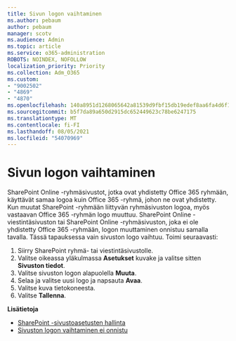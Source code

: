 ```yaml
---
title: Sivun logon vaihtaminen
ms.author: pebaum
author: pebaum
manager: scotv
ms.audience: Admin
ms.topic: article
ms.service: o365-administration
ROBOTS: NOINDEX, NOFOLLOW
localization_priority: Priority
ms.collection: Adm_O365
ms.custom:
- "9002502"
- "4869"
- "4870"
ms.openlocfilehash: 140a8951d1268065642a81539d9fbf15db19edef8aa6fa4d6f1fd809c843d109
ms.sourcegitcommit: b5f7da89a650d2915dc652449623c78be6247175
ms.translationtype: MT
ms.contentlocale: fi-FI
ms.lasthandoff: 08/05/2021
ms.locfileid: "54070969"
---
```

# <a name="change-site-logo"></a>Sivun logon vaihtaminen

SharePoint Online -ryhmäsivustot, jotka ovat yhdistetty Office 365 ryhmään, käyttävät samaa logoa kuin Office 365 -ryhmä, johon ne ovat yhdistetty. Kun muutat SharePoint -ryhmään liittyvän ryhmäsivuston logoa, myös vastaavan Office 365 -ryhmän logo muuttuu. SharePoint Online -viestintäsivuston tai SharePoint Online -ryhmäsivuston, joka ei ole yhdistetty Office 365 -ryhmään, logon muuttaminen onnistuu samalla tavalla. Tässä tapauksessa vain sivuston logo vaihtuu. Toimi seuraavasti:

1. Siirry SharePoint ryhmä- tai viestintäsivustolle.
2. Valitse oikeassa yläkulmassa **Asetukset** kuvake ja valitse sitten **Sivuston tiedot**.
3. Valitse sivuston logon alapuolella **Muuta**.
4. Selaa ja valitse uusi logo ja napsauta **Avaa**.
5. Valitse kuva tietokoneesta.
6. Valitse **Tallenna**.

**Lisätietoja**

- [SharePoint -sivustoasetusten hallinta](https://support.office.com/article/manage-your-sharepoint-site-settings-8376034d-d0c7-446e-9178-6ab51c58df42)
- [Sivuston logon vaihtaminen ei onnistu](https://docs.microsoft.com/sharepoint/troubleshoot/sites/error-when-changing-o365-site-logo)
